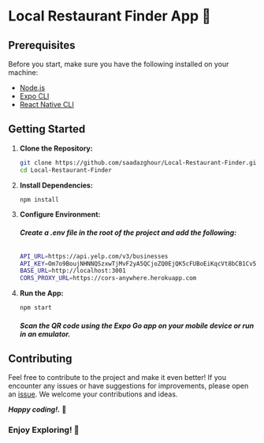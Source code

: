 # Local Restaurant Finder App 🍔

## Prerequisites

Before you start, make sure you have the following installed on your machine:

- [Node.js](https://nodejs.org/)
- [Expo CLI](https://docs.expo.dev/workflow/expo-cli/)
- [React Native CLI](https://reactnative.dev/docs/environment-setup)

## Getting Started

1. **Clone the Repository:**

   ```bash
   git clone https://github.com/saadazghour/Local-Restaurant-Finder.git
   cd Local-Restaurant-Finder
   ```

2. **Install Dependencies:**

   ```bash
   npm install
   ```

3. **Configure Environment:**

   ###### **_Create a .env file in the root of the project and add the following:_**

   ```bash
   API_URL=https://api.yelp.com/v3/businesses
   API_KEY=Om7o9BoujNHNNQSzxwTjMvF2yA5QCjoZQ0EjQK5cFUBoEiKqcVt8bCB1Cv5792mTNB1haNo55HeiNPiWepB0Ur8dQ-Tdn-PwSFXz6MAe4nsZf2TVWiIQjEVJoYW7XnYx
   BASE_URL=http://localhost:3001
   CORS_PROXY_URL=https://cors-anywhere.herokuapp.com
   ```

4. **Run the App:**

   ```bash
   npm start
   ```

   ##### **_Scan the QR code using the Expo Go app on your mobile device or run in an emulator._**

## Contributing

Feel free to contribute to the project and make it even better! If you encounter any issues or have suggestions for improvements, please open an [issue](https://github.com/saadazghour/Local-Restaurant-Finder/issues). We welcome your contributions and ideas.

**_Happy coding!._** 🚀

### Enjoy Exploring! 🌟
